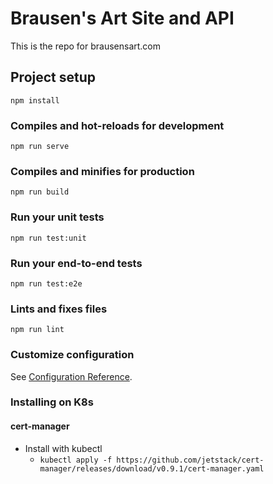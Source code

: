 # Brausen's Art Site and API

This is the repo for brausensart.com

## Project setup
```
npm install
```

### Compiles and hot-reloads for development
```
npm run serve
```

### Compiles and minifies for production
```
npm run build
```

### Run your unit tests
```
npm run test:unit
```

### Run your end-to-end tests
```
npm run test:e2e
```

### Lints and fixes files
```
npm run lint
```

### Customize configuration
See [Configuration Reference](https://cli.vuejs.org/config/).

### Installing on K8s

#### cert-manager

* Install with kubectl
    * `kubectl apply -f https://github.com/jetstack/cert-manager/releases/download/v0.9.1/cert-manager.yaml`
